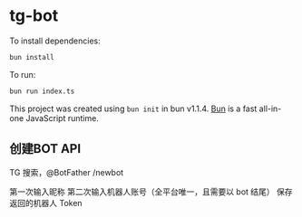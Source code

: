 # tg-bot

To install dependencies:

```bash
bun install
```

To run:

```bash
bun run index.ts
```

This project was created using `bun init` in bun v1.1.4. [Bun](https://bun.sh) is a fast all-in-one JavaScript runtime.


## 创建BOT API
TG 搜索，@BotFather
/newbot

第一次输入昵称
第二次输入机器人账号（全平台唯一，且需要以 bot 结尾）
保存返回的机器人 Token